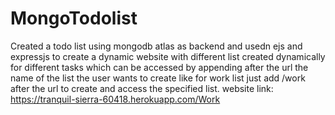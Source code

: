 # MongoTodolist
Created a todo list using mongodb atlas as backend and usedn ejs and expressjs to create a dynamic website with different list created dynamically for different tasks which can be accessed by appending after the url the name of the list the user wants to create like for work list just add /work after the url to create and access the specified list.
website link: https://tranquil-sierra-60418.herokuapp.com/Work
